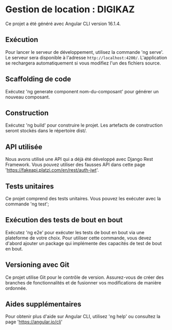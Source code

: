# Gestion de location : DIGIKAZ

Ce projet a été généré avec Angular CLI version 16.1.4.

## Exécution

Pour lancer le serveur de développement, utilisez la commande 'ng serve'.
Le serveur sera disponible à l'adresse `http://localhost:4200/`. L'application se rechargera automatiquement si vous modifiez l'un des fichiers source.

## Scaffolding de code

Exécutez 'ng generate component nom-du-composant' pour générer un nouveau composant.

## Construction

Exécutez 'ng build' pour construire le projet. Les artefacts de construction seront stockés dans le répertoire dist/.

## API utilisée

Nous avons utilisé une API qui a déjà été développé avec Django Rest Framework. Vous pouvez utiliser des fausses API dans cette page 'https://fakeapi.platzi.com/en/rest/auth-jwt'.

## Tests unitaires

Ce projet comprend des tests unitaires. Vous pouvez les exécuter avec la commande 'ng test';

## Exécution des tests de bout en bout

Exécutez 'ng e2e' pour exécuter les tests de bout en bout via une plateforme de votre choix. Pour utiliser cette commande, vous devez d'abord ajouter un package qui implémente des capacités de test de bout en bout.

## Versioning avec Git

Ce projet utilise Git pour le contrôle de version. Assurez-vous de créer des branches de fonctionnalités et de fusionner vos modifications de manière ordonnée.

## Aides supplémentaires

Pour obtenir plus d'aide sur Angular CLI, utilisez 'ng help' ou consultez la page 'https://angular.io/cli'
